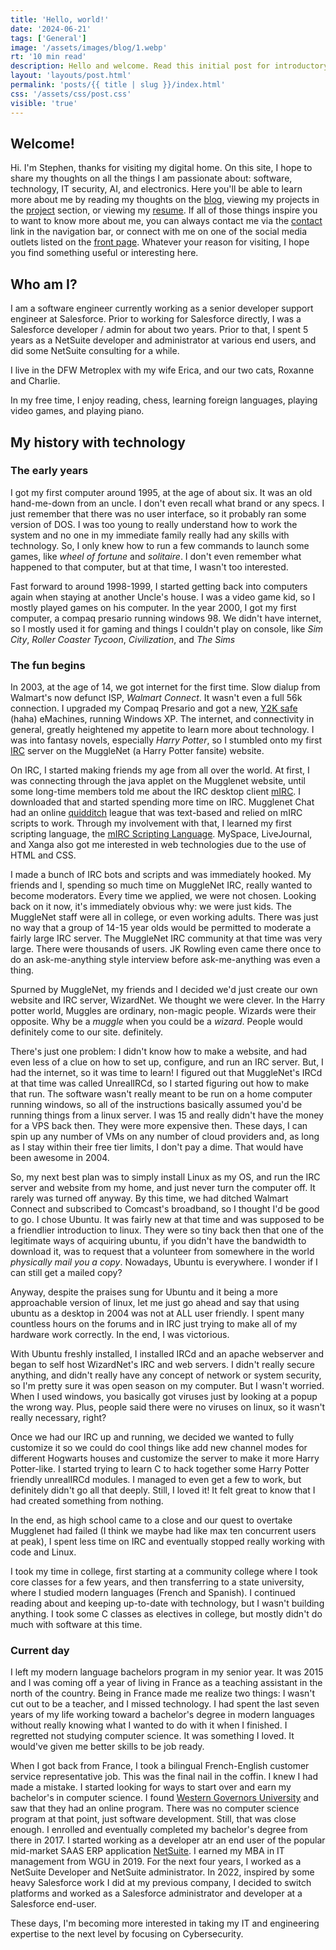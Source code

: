 ```yaml
---
title: 'Hello, world!'
date: '2024-06-21'
tags: ['General']
image: '/assets/images/blog/1.webp'
rt: '10 min read'
description: Hello and welcome. Read this initial post for introductory information!
layout: 'layouts/post.html'
permalink: 'posts/{{ title | slug }}/index.html'
css: '/assets/css/post.css'
visible: 'true'
---
```


## Welcome!

Hi. I'm Stephen, thanks for visiting my digital home. On this site, I hope to share my thoughts on all the things I am passionate about: software, technology, IT security, AI, and electronics. Here you'll be able to learn more about me by reading my thoughts on the [blog](/blog), viewing my projects in the [project](/project) section, or viewing my [resume](/resume). If all of those things inspire you to want to know more about me, you can always contact me via the [contact](/contact) link in the navigation bar, or connect with me on one of the social media outlets listed on the [front page](/). Whatever your reason for visiting, I hope you find something useful or interesting here.

## Who am I?

I am a software engineer currently working as a senior developer support engineer at Salesforce. Prior to working for Salesforce directly, I was a Salesforce developer / admin for about two years. Prior to that, I spent 5 years as a NetSuite developer and administrator at various end users, and did some NetSuite consulting for a while.

I live in the DFW Metroplex with my wife Erica, and our two cats, Roxanne and Charlie.

In my free time, I enjoy reading, chess, learning foreign languages, playing video games, and playing piano.

## My history with technology

### The early years

I got my first computer around 1995, at the age of about six. It was an old hand-me-down from an uncle. I don't even recall what brand or any specs. I just remember that there was no user interface, so it probably ran some version of DOS. I was too young to really understand how to work the system and no one in my immediate family really had any skills with technology. So, I only knew how to run a few commands to launch some games, like _wheel of fortune_ and _solitaire_. I don't even remember what happened to that computer, but at that time, I wasn't too interested.

Fast forward to around 1998-1999, I started getting back into computers again when staying at another Uncle's house. I was a video game kid, so I mostly played games on his computer. In the year 2000, I got my first computer, a compaq presario running windows 98. We didn't have internet, so I mostly used it for gaming and things I couldn't play on console, like _Sim City_, _Roller Coaster Tycoon_, _Civilization_, and _The Sims_

### The fun begins

In 2003, at the age of 14, we got internet for the first time. Slow dialup from Walmart's now defunct ISP, _Walmart Connect_. It wasn't even a full 56k connection. I upgraded my Compaq Presario and got a new, [Y2K safe](https://en.wikipedia.org/wiki/Year_2000_problem) (haha) eMachines, running Windows XP. The internet, and connectivity in general, greatly heightened my appetite to learn more about technology. I was into fantasy novels, especially _Harry Potter_, so I stumbled onto my first [IRC](https://en.wikipedia.org/wiki/IRC) server on the MuggleNet (a Harry Potter fansite) website.

On IRC, I started making friends my age from all over the world. At first, I was connecting through the java applet on the Mugglenet website, until some long-time members told me about the IRC desktop client [mIRC](https://en.wikipedia.org/wiki/MIRC). I downloaded that and started spending more time on IRC. Mugglenet Chat had an online [quidditch](https://en.wikipedia.org/wiki/Quidditch) league that was text-based and relied on mIRC scripts to work. Through my involvement with that, I learned my first scripting language, the [mIRC Scripting Language](https://en.wikipedia.org/wiki/MIRC_scripting_language). MySpace, LiveJournal, and Xanga also got me interested in web technologies due to the use of HTML and CSS.

I made a bunch of IRC bots and scripts and was immediately hooked. My friends and I, spending so much time on MuggleNet IRC, really wanted to become moderators. Every time we applied, we were not chosen. Looking back on it now, it's immediately obvious why: we were just kids. The MuggleNet staff were all in college, or even working adults. There was just no way that a group of 14-15 year olds would be permitted to moderate a fairly large IRC server. The MuggleNet IRC community at that time was very large. There were thousands of users. JK Rowling even came there once to do an ask-me-anything style interview before ask-me-anything was even a thing.

Spurned by MuggleNet, my friends and I decided we'd just create our own website and IRC server, WizardNet. We thought we were clever. In the Harry potter world, Muggles are ordinary, non-magic people. Wizards were their opposite. Why be a _muggle_ when you could be a _wizard_. People would definitely come to our site. definitely.

There's just one problem: I didn't know how to make a website, and had even less of a clue on how to set up, configure, and run an IRC server. But, I had the internet, so it was time to learn! I figured out that MuggleNet's IRCd at that time was called UnrealIRCd, so I started figuring out how to make that run. The software wasn't really meant to be run on a home computer running windows, so all of the instructions basically assumed you'd be running things from a linux server. I was 15 and really didn't have the money for a VPS back then. They were more expensive then. These days, I can spin up any number of VMs on any number of cloud providers and, as long as I stay within their free tier limits, I don't pay a dime. That would have been awesome in 2004.

So, my next best plan was to simply install Linux as my OS, and run the IRC server and website from my home, and just never turn the computer off. It rarely was turned off anyway. By this time, we had ditched Walmart Connect and subscribed to Comcast's broadband, so I thought I'd be good to go. I chose Ubuntu. It was fairly new at that time and was supposed to be a friendlier introduction to linux. They were so tiny back then that one of the legitimate ways of acquiring ubuntu, if you didn't have the bandwidth to download it, was to request that a volunteer from somewhere in the world _physically mail you a copy_. Nowadays, Ubuntu is everywhere. I wonder if I can still get a mailed copy?

Anyway, despite the praises sung for Ubuntu and it being a more approachable version of linux, let me just go ahead and say that using ubuntu as a desktop in 2004 was not at ALL user friendly. I spent many countless hours on the forums and in IRC just trying to make all of my hardware work correctly. In the end, I was victorious.

With Ubuntu freshly installed, I installed IRCd and an apache webserver and began to self host WizardNet's IRC and web servers. I didn't really secure anything, and didn't really have any concept of network or system security, so I'm pretty sure it was open season on my computer. But I wasn't worried. When I used windows, you basically got viruses just by looking at a popup the wrong way. Plus, people said there were no viruses on linux, so it wasn't really necessary, right?

Once we had our IRC up and running, we decided we wanted to fully customize it so we could do cool things like add new channel modes for different Hogwarts houses and customize the server to make it more Harry Potter-like. I started trying to learn C to hack together some Harry Potter friendly unrealIRCd modules. I managed to even get a few to work, but definitely didn't go all that deeply. Still, I loved it! It felt great to know that I had created something from nothing.

In the end, as high school came to a close and our quest to overtake Mugglenet had failed (I think we maybe had like max ten concurrent users at peak), I spent less time on IRC and eventually stopped really working with code and Linux.

I took my time in college, first starting at a community college where I took core classes for a few years, and then transferring to a state university, where I studied modern languages (French and Spanish). I continued reading about and keeping up-to-date with technology, but I wasn't building anything. I took some C classes as electives in college, but mostly didn't do much with software at this time.

### Current day

I left my modern language bachelors program in my senior year. It was 2015 and I was coming off a year of living in France as a teaching assistant in the north of the country. Being in France made me realize two things: I wasn't cut out to be a teacher, and I missed technology. I had spent the last seven years of my life working toward a bachelor's degree in modern languages without really knowing what I wanted to do with it when I finished. I regretted not studying computer science. It was something I loved. It would've given me better skills to be job ready.

When I got back from France, I took a bilingual French-English customer service representative job. This was the final nail in the coffin. I knew I had made a mistake. I started looking for ways to start over and earn my bachelor's in computer science. I found [Western Governors University](https://en.wikipedia.org/wiki/Western_Governors_University) and saw that they had an online program. There was no computer science program at that point, just software development. Still, that was close enough. I enrolled and eventually completed my bachelor's degree from there in 2017. I started working as a developer atr an end user of the popular mid-market SAAS ERP application [NetSuite]("https://www.netsuite.com/). I earned my MBA in IT management from WGU in 2019. For the next four years, I worked as a NetSuite Developer and NetSuite administrator. In 2022, inspired by some heavy Salesforce work I did at my previous company, I decided to switch platforms and worked as a Salesforce administrator and developer at a Salesforce end-user.

These days, I'm becoming more interested in taking my IT and engineering expertise to the next level by focusing on Cybersecurity.
